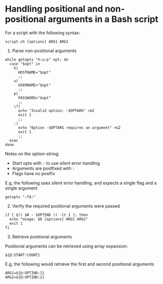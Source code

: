 # Handling positional and non-positional arguments in a Bash script

For a script with the following syntax:

```shell
script.sh [options] ARG1 ARG2
```

1. Parse non-positional arguments

  ```shell
  while getopts "h:u:p" opt; do
    case "$opt" in
      h) 
        HOSTNAME="$opt" 
        ;;
      u) 
        USERNAME="$opt" 
        ;;
      p) 
        PASSWORD="$opt" 
        ;;
      \?) 
        echo "Invalid option: -$OPTARG" >&2
        exit 1
        ;;
      :) 
        echo "Option -$OPTARG requires an argument" >&2
        exit 1
        ;;
    esac
  done
  ```
  
  Notes on the option-string:
  * Start opts with `:` to use silent error handling
  * Arguments are postfixed with `:`
  * Flags have no postfix
  
  E.g, the following uses silent error handling, and expects a single flag and a single argument
  
  ```shell
  getopts ":fA:"
  ```

2. Verify the required positional arguments were passed

  ```shell
  if [ $(( $# - $OPTIND )) -lt 1 ]; then
    echo "Usage: $0 [options[ ARG1 ARG2"
    exit 1
  fi
  ```

3. Retrieve poistional arguments

  Positional arguments can be retrieved using array expansion:
  
  ```shell
  ${@:START:COUNT}
  ```
  
  E.g, the following would retrieve the first and second positional arguments
  
  ```shell
  ARG1=${@:OPTIND:1}
  ARG2=${@:OPTIND:2}
  ```


